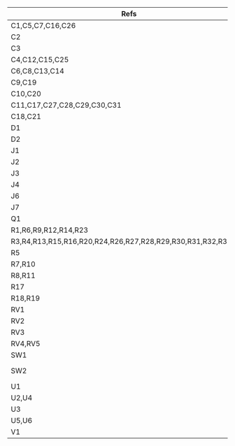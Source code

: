 | Refs                                                          | Value            | Footprint           | Qty | DNP |
| ------------------------------------------------------------- | ---------------- | ------------------- | --- | --- |
| C1,C5,C7,C16,C26                                              | 10nF             |                     |   5 |     |
| C2                                                            | 2.2uF            |                     |   1 |     |
| C3                                                            | 1nF              |                     |   1 |     |
| C4,C12,C15,C25                                                | 10uF             |                     |   4 |     |
| C6,C8,C13,C14                                                 | 100nF            |                     |   4 |     |
| C9,C19                                                        | 100uF            |                     |   2 |     |
| C10,C20                                                       | 220uF            |                     |   2 |     |
| C11,C17,C27,C28,C29,C30,C31                                   | 1uF              |                     |   7 |     |
| C18,C21                                                       | 47nF             |                     |   2 |     |
| D1                                                            | LED blue         |                     |   1 |     |
| D2                                                            | LED amber        |                     |   1 |     |
| J1                                                            | HI Input         |                     |   1 |     |
| J2                                                            | Speaker 8Ω       |                     |   1 |     |
| J3                                                            | Headphones       |                     |   1 |     |
| J4                                                            | LO Input         |                     |   1 |     |
| J6                                                            | FX Send          |                     |   1 |     |
| J7                                                            | FX Return        |                     |   1 |     |
| Q1                                                            | S8050            |                     |   1 |     |
| R1,R6,R9,R12,R14,R23                                          | 1M               |                     |   6 |     |
| R3,R4,R13,R15,R16,R20,R24,R26,R27,R28,R29,R30,R31,R32,R33,R34 | 10K              |                     |  16 |     |
| R5                                                            | 47K              |                     |   1 |     |
| R7,R10                                                        | 100              |                     |   2 |     |
| R8,R11                                                        | 220K             |                     |   2 |     |
| R17                                                           | 4K7              |                     |   1 |     |
| R18,R19                                                       | 10               |                     |   2 |     |
| RV1                                                           | 500K log         |                     |   1 |     |
| RV2                                                           | 50K log          |                     |   1 |     |
| RV3                                                           | 100K             |                     |   1 |     |
| RV4,RV5                                                       | 10k              |                     |   2 |     |
| SW1                                                           | PWR              |                     |   1 |     |
| SW2                                                           | FX Enable/Bypass |                     |   1 |     |
| U1                                                            | TL074            |                     |   1 |     |
| U2,U4                                                         | LM386            |                     |   2 |     |
| U3                                                            | ~                |                     |   1 |     |
| U5,U6                                                         | NE5532           |                     |   2 |     |
| V1                                                            | 12AX7            | Valve:Valve_Noval_P |   1 |     |
